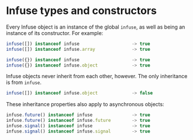 # Infuse types and constructors

Every Infuse object is an instance of the global `infuse`, as well as being an
instance of its constructor. For example:

```js
infuse([]) instanceof infuse                    -> true
infuse([]) instanceof infuse.array              -> true
```

```js
infuse({}) instanceof infuse                    -> true
infuse({}) instanceof infuse.object             -> true
```

Infuse objects never inherit from each other, however. The only inheritance is
from `infuse`.

```js
infuse([]) instanceof infuse.object             -> false
```

These inheritance properties also apply to asynchronous objects:

```js
infuse.future() instanceof infuse               -> true
infuse.future() instanceof infuse.future        -> true
infuse.signal() instanceof infuse               -> true
infuse.signal() instanceof infuse.signal        -> true

```

